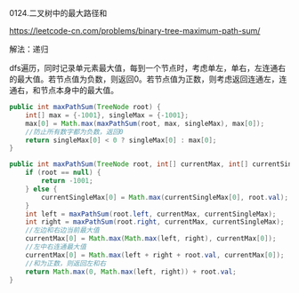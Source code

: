 0124.二叉树中的最大路径和

https://leetcode-cn.com/problems/binary-tree-maximum-path-sum/

解法：递归

dfs遍历，同时记录单元素最大值，每到一个节点时，考虑单左，单右，左连通右的最大值。若节点值为负数，则返回0。若节点值为正数，则考虑返回连通左，连通右，和节点本身中的最大值。


```java
public int maxPathSum(TreeNode root) {
    int[] max = {-1001}, singleMax = {-1001};
    max[0] = Math.max(maxPathSum(root, max, singleMax), max[0]);
    //防止所有数字都为负数，返回0
    return singleMax[0] < 0 ? singleMax[0] : max[0];
}

public int maxPathSum(TreeNode root, int[] currentMax, int[] currentSingleMax) {
    if (root == null) {
        return -1001;
    } else {
        currentSingleMax[0] = Math.max(currentSingleMax[0], root.val);
    }
    int left = maxPathSum(root.left, currentMax, currentSingleMax);
    int right = maxPathSum(root.right, currentMax, currentSingleMax);
    //左边和右边当前最大值
    currentMax[0] = Math.max(Math.max(left, right), currentMax[0]);
    //左中右连通最大值
    currentMax[0] = Math.max(left + right + root.val, currentMax[0]);
    //和为正数，则返回左和右
    return Math.max(0, Math.max(left, right)) + root.val;
}
```


